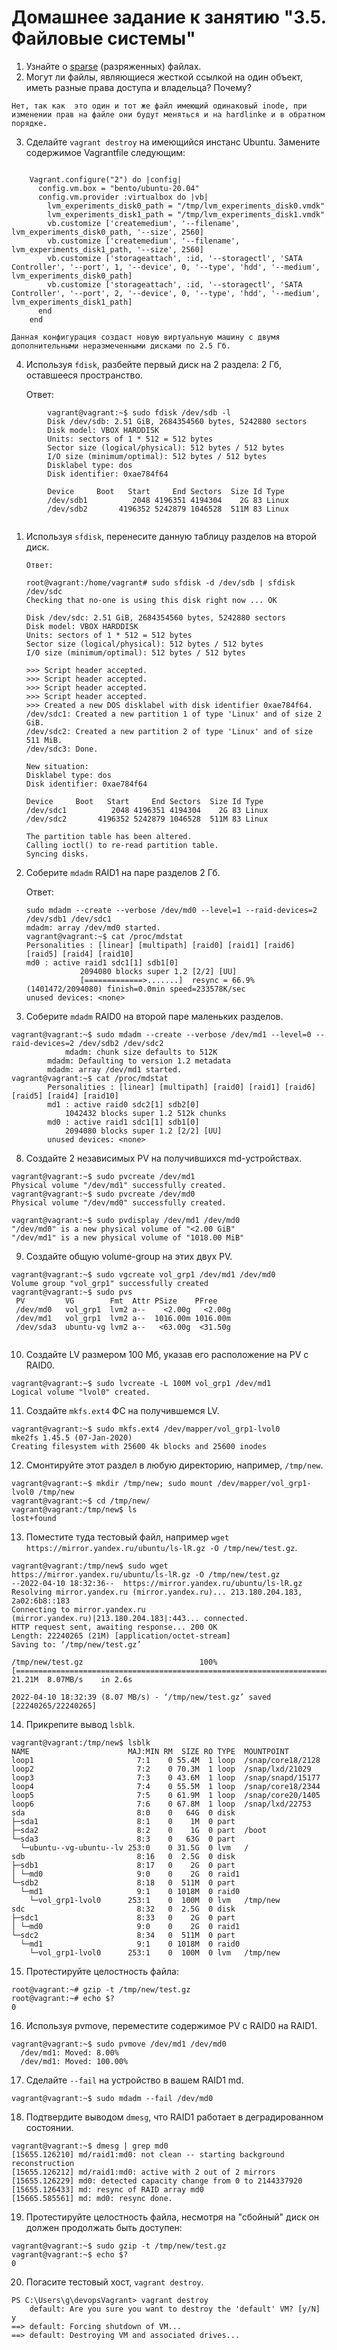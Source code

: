 # Домашнее задание к занятию "3.5. Файловые системы"

1.  Узнайте о [sparse](https://ru.wikipedia.org/wiki/%D0%A0%D0%B0%D0%B7%D1%80%D0%B5%D0%B6%D1%91%D0%BD%D0%BD%D1%8B%D0%B9_%D1%84%D0%B0%D0%B9%D0%BB) (разряженных) файлах.
2.  Могут ли файлы, являющиеся жесткой ссылкой на один объект, иметь разные права доступа и владельца? Почему?
```
Нет, так как  это один и тот же файл имеющий одинаковый inode, при изменении прав на файле они будут меняться и на hardlinke и в обратном порядке.
```
3.  Сделайте `vagrant destroy` на имеющийся инстанс Ubuntu. Замените содержимое Vagrantfile следующим:
```
    
    Vagrant.configure("2") do |config|
      config.vm.box = "bento/ubuntu-20.04"
      config.vm.provider :virtualbox do |vb|
        lvm_experiments_disk0_path = "/tmp/lvm_experiments_disk0.vmdk"
        lvm_experiments_disk1_path = "/tmp/lvm_experiments_disk1.vmdk"
        vb.customize ['createmedium', '--filename', 				lvm_experiments_disk0_path, '--size', 2560]
        vb.customize ['createmedium', '--filename', lvm_experiments_disk1_path, '--size', 2560]
        vb.customize ['storageattach', :id, '--storagectl', 'SATA Controller', '--port', 1, '--device', 0, '--type', 'hdd', '--medium', lvm_experiments_disk0_path]
        vb.customize ['storageattach', :id, '--storagectl', 'SATA Controller', '--port', 2, '--device', 0, '--type', 'hdd', '--medium', lvm_experiments_disk1_path]
      end
    end
```
    
    Данная конфигурация создаст новую виртуальную машину с двумя дополнительными неразмеченными дисками по 2.5 Гб.
    
4.  Используя `fdisk`, разбейте первый диск на 2 раздела: 2 Гб, оставшееся пространство.
    
	Ответ:

```
		vagrant@vagrant:~$ sudo fdisk /dev/sdb -l
		Disk /dev/sdb: 2.51 GiB, 2684354560 bytes, 5242880 sectors
		Disk model: VBOX HARDDISK
		Units: sectors of 1 * 512 = 512 bytes
		Sector size (logical/physical): 512 bytes / 512 bytes
		I/O size (minimum/optimal): 512 bytes / 512 bytes
		Disklabel type: dos
		Disk identifier: 0xae784f64

		Device     Boot   Start     End Sectors  Size Id Type
		/dev/sdb1          2048 4196351 4194304    2G 83 Linux
		/dev/sdb2       4196352 5242879 1046528  511M 83 Linux
		
```
		
1.  Используя `sfdisk`, перенесите данную таблицу разделов на второй диск.

		Ответ:
		
	```
	root@vagrant:/home/vagrant# sudo sfdisk -d /dev/sdb | sfdisk /dev/sdc
	Checking that no-one is using this disk right now ... OK

	Disk /dev/sdc: 2.51 GiB, 2684354560 bytes, 5242880 sectors
	Disk model: VBOX HARDDISK
	Units: sectors of 1 * 512 = 512 bytes
	Sector size (logical/physical): 512 bytes / 512 bytes
	I/O size (minimum/optimal): 512 bytes / 512 bytes

	>>> Script header accepted.
	>>> Script header accepted.
	>>> Script header accepted.
	>>> Script header accepted.
	>>> Created a new DOS disklabel with disk identifier 0xae784f64.
	/dev/sdc1: Created a new partition 1 of type 'Linux' and of size 2 GiB.
	/dev/sdc2: Created a new partition 2 of type 'Linux' and of size 511 MiB.
	/dev/sdc3: Done.

	New situation:
	Disklabel type: dos
	Disk identifier: 0xae784f64

	Device     Boot   Start     End Sectors  Size Id Type
	/dev/sdc1          2048 4196351 4194304    2G 83 Linux
	/dev/sdc2       4196352 5242879 1046528  511M 83 Linux

	The partition table has been altered.
	Calling ioctl() to re-read partition table.
	Syncing disks.
    ```
6.  Соберите `mdadm` RAID1 на паре разделов 2 Гб.

	Ответ:
	```	
	sudo mdadm --create --verbose /dev/md0 --level=1 --raid-devices=2 /dev/sdb1 /dev/sdc1
	mdadm: array /dev/md0 started.
	vagrant@vagrant:~$ cat /proc/mdstat
	Personalities : [linear] [multipath] [raid0] [raid1] [raid6] [raid5] [raid4] [raid10]
	md0 : active raid1 sdc1[1] sdb1[0]
    	  		2094080 blocks super 1.2 [2/2] [UU]
     			[=============>.......]  resync = 66.9% (1401472/2094080) finish=0.0min speed=233578K/sec
	unused devices: <none>
	```
    
7.  Соберите `mdadm` RAID0 на второй паре маленьких разделов.
```
vagrant@vagrant:~$ sudo mdadm --create --verbose /dev/md1 --level=0 --raid-devices=2 /dev/sdb2 /dev/sdc2
			mdadm: chunk size defaults to 512K
		mdadm: Defaulting to version 1.2 metadata
		mdadm: array /dev/md1 started.
vagrant@vagrant:~$ cat /proc/mdstat
		Personalities : [linear] [multipath] [raid0] [raid1] [raid6] [raid5] [raid4] [raid10]
		md1 : active raid0 sdc2[1] sdb2[0]
     		1042432 blocks super 1.2 512k chunks
		md0 : active raid1 sdc1[1] sdb1[0]
      		2094080 blocks super 1.2 [2/2] [UU]
		unused devices: <none>
 ```
8.  Создайте 2 независимых PV на получившихся md-устройствах.

```	
vagrant@vagrant:~$ sudo pvcreate /dev/md1
Physical volume "/dev/md1" successfully created.
vagrant@vagrant:~$ sudo pvcreate /dev/md0
Physical volume "/dev/md0" successfully created.
	
vagrant@vagrant:~$ sudo pvdisplay /dev/md1 /dev/md0
"/dev/md0" is a new physical volume of "<2.00 GiB"
"/dev/md1" is a new physical volume of "1018.00 MiB"
```
    
9.  Создайте общую volume-group на этих двух PV.
```		
vagrant@vagrant:~$ sudo vgcreate vol_grp1 /dev/md1 /dev/md0
Volume group "vol_grp1" successfully created
vagrant@vagrant:~$ sudo pvs
 PV         VG        Fmt  Attr PSize    PFree
 /dev/md0   vol_grp1  lvm2 a--    <2.00g   <2.00g
 /dev/md1   vol_grp1  lvm2 a--  1016.00m 1016.00m
 /dev/sda3  ubuntu-vg lvm2 a--   <63.00g  <31.50g
 
```
    
10.  Создайте LV размером 100 Мб, указав его расположение на PV с RAID0.
```
vagrant@vagrant:~$ sudo lvcreate -L 100M vol_grp1 /dev/md1
Logical volume "lvol0" created.
```  
    
11.  Создайте `mkfs.ext4` ФС на получившемся LV.
```
vagrant@vagrant:~$ sudo mkfs.ext4 /dev/mapper/vol_grp1-lvol0
mke2fs 1.45.5 (07-Jan-2020)
Creating filesystem with 25600 4k blocks and 25600 inodes
 ```   
12.  Смонтируйте этот раздел в любую директорию, например, `/tmp/new`.
```
vagrant@vagrant:~$ mkdir /tmp/new; sudo mount /dev/mapper/vol_grp1-lvol0 /tmp/new
vagrant@vagrant:~$ cd /tmp/new/
vagrant@vagrant:/tmp/new$ ls
lost+found
```
    
13.  Поместите туда тестовый файл, например `wget https://mirror.yandex.ru/ubuntu/ls-lR.gz -O /tmp/new/test.gz`.
```		
vagrant@vagrant:/tmp/new$ sudo wget https://mirror.yandex.ru/ubuntu/ls-lR.gz -O /tmp/new/test.gz
--2022-04-10 18:32:36--  https://mirror.yandex.ru/ubuntu/ls-lR.gz
Resolving mirror.yandex.ru (mirror.yandex.ru)... 213.180.204.183, 2a02:6b8::183
Connecting to mirror.yandex.ru (mirror.yandex.ru)|213.180.204.183|:443... connected.
HTTP request sent, awaiting response... 200 OK
Length: 22240265 (21M) [application/octet-stream]
Saving to: ‘/tmp/new/test.gz’

/tmp/new/test.gz                          100%[=====================================================================================>]  21.21M  8.07MB/s    in 2.6s

2022-04-10 18:32:39 (8.07 MB/s) - ‘/tmp/new/test.gz’ saved [22240265/22240265]
```
    
14.  Прикрепите вывод `lsblk`.
```
vagrant@vagrant:/tmp/new$ lsblk
NAME                      MAJ:MIN RM  SIZE RO TYPE  MOUNTPOINT
loop1                       7:1    0 55.4M  1 loop  /snap/core18/2128
loop2                       7:2    0 70.3M  1 loop  /snap/lxd/21029
loop3                       7:3    0 43.6M  1 loop  /snap/snapd/15177
loop4                       7:4    0 55.5M  1 loop  /snap/core18/2344
loop5                       7:5    0 61.9M  1 loop  /snap/core20/1405
loop6                       7:6    0 67.8M  1 loop  /snap/lxd/22753
sda                         8:0    0   64G  0 disk
├─sda1                      8:1    0    1M  0 part
├─sda2                      8:2    0    1G  0 part  /boot
└─sda3                      8:3    0   63G  0 part
  └─ubuntu--vg-ubuntu--lv 253:0    0 31.5G  0 lvm   /
sdb                         8:16   0  2.5G  0 disk
├─sdb1                      8:17   0    2G  0 part
│ └─md0                     9:0    0    2G  0 raid1
└─sdb2                      8:18   0  511M  0 part
  └─md1                     9:1    0 1018M  0 raid0
    └─vol_grp1-lvol0      253:1    0  100M  0 lvm   /tmp/new
sdc                         8:32   0  2.5G  0 disk
├─sdc1                      8:33   0    2G  0 part
│ └─md0                     9:0    0    2G  0 raid1
└─sdc2                      8:34   0  511M  0 part
  └─md1                     9:1    0 1018M  0 raid0
    └─vol_grp1-lvol0      253:1    0  100M  0 lvm   /tmp/new
  ```
15.  Протестируйте целостность файла:
```  
root@vagrant:~# gzip -t /tmp/new/test.gz
root@vagrant:~# echo $?
0
``` 
16.  Используя pvmove, переместите содержимое PV с RAID0 на RAID1.
```
vagrant@vagrant:~$ sudo pvmove /dev/md1 /dev/md0
  /dev/md1: Moved: 8.00%
  /dev/md1: Moved: 100.00%
```    
17.  Сделайте `--fail` на устройство в вашем RAID1 md.
```
vagrant@vagrant:~$ sudo mdadm --fail /dev/md0
```
18.  Подтвердите выводом `dmesg`, что RAID1 работает в деградированном состоянии.
```
vagrant@vagrant:~$ dmesg | grep md0
[15655.126210] md/raid1:md0: not clean -- starting background reconstruction
[15655.126212] md/raid1:md0: active with 2 out of 2 mirrors
[15655.126229] md0: detected capacity change from 0 to 2144337920
[15655.126433] md: resync of RAID array md0
[15665.585561] md: md0: resync done.
```
    
19.  Протестируйте целостность файла, несмотря на "сбойный" диск он должен продолжать быть доступен:
    
```
vagrant@vagrant:~$ sudo gzip -t /tmp/new/test.gz
vagrant@vagrant:~$ echo $?
0
```
20.  Погасите тестовый хост, `vagrant destroy`.
```
PS C:\Users\g\devopsVagrant> vagrant destroy
    default: Are you sure you want to destroy the 'default' VM? [y/N] y
==> default: Forcing shutdown of VM...
==> default: Destroying VM and associated drives...